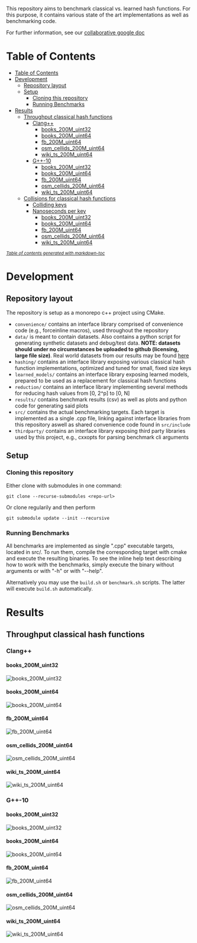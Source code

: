 This repository aims to benchmark classical vs. learned hash functions. For this purpose, it contains various state of
the art implementations as well as benchmarking code.

For further information, see
our [collaborative google doc](https://docs.google.com/document/d/1akVt7XBPm3aWRnguZh88jpCAp97yZUwT8V5Po_p2Hxo/edit?usp=sharing)

# Table of Contents

- [Table of Contents](#table-of-contents)
- [Development](#development)
    * [Repository layout](#repository-layout)
    * [Setup](#setup)
        + [Cloning this repository](#cloning-this-repository)
        + [Running Benchmarks](#running-benchmarks)
- [Results](#results)
    * [Throughput classical hash functions](#throughput-classical-hash-functions)
        + [Clang++](#clang--)
            - [books_200M_uint32](#books-200m-uint32)
            - [books_200M_uint64](#books-200m-uint64)
            - [fb_200M_uint64](#fb-200m-uint64)
            - [osm_cellids_200M_uint64](#osm-cellids-200m-uint64)
            - [wiki_ts_200M_uint64](#wiki-ts-200m-uint64)
        + [G++-10](#g---10)
            - [books_200M_uint32](#books-200m-uint32-1)
            - [books_200M_uint64](#books-200m-uint64-1)
            - [fb_200M_uint64](#fb-200m-uint64-1)
            - [osm_cellids_200M_uint64](#osm-cellids-200m-uint64-1)
            - [wiki_ts_200M_uint64](#wiki-ts-200m-uint64-1)
    * [Collisions for classical hash functions](#collisions-for-classical-hash-functions)
        + [Colliding keys](#colliding-keys)
        + [Nanoseconds per key](#nanoseconds-per-key)
            - [books_200M_uint32](#books-200m-uint32-2)
            - [books_200M_uint64](#books-200m-uint64-2)
            - [fb_200M_uint64](#fb-200m-uint64-2)
            - [osm_cellids_200M_uint64](#osm-cellids-200m-uint64-2)
            - [wiki_ts_200M_uint64](#wiki-ts-200m-uint64-2)

<small><i><a href='http://ecotrust-canada.github.io/markdown-toc/'>Table of contents generated with
markdown-toc</a></i></small>

# Development

## Repository layout

The repository is setup as a monorepo c++ project using CMake.

* `convenience/` contains an interface library comprised of convenience code
  (e.g., forceinline macros), used throughout the repository
* `data/` is meant to contain datasets. Also contains a python script for generating synthetic datasets and debug/test
  data. **NOTE: datasets should under no circumstances be uploaded to github (licensing, large file size)**. Real world
  datasets from our results may be found
  [here](https://dataverse.harvard.edu/dataset.xhtml?persistentId=doi:10.7910/DVN/JGVF9A)
* `hashing/` contains an interface library exposing various classical hash function implementations, optimized and tuned
  for small, fixed size keys
* `learned_models/` contains an interface library exposing learned models, prepared to be used as a replacement for
  classical hash functions
* `reduction/` contains an interface library implementing several methods for reducing hash values from [0, 2^p]
  to [0, N]
* `results/` contains benchmark results (csv) as well as plots and python code for generating said plots
* `src/` contains the actual benchmarking targets. Each target is implemented as a single .cpp file, linking against
  interface libraries from this repository aswell as shared convenience code found in `src/include`
* `thirdparty/` contains an interface library exposing third party libraries used by this project, e.g., cxxopts for
  parsing benchmark cli arguments

## Setup

### Cloning this repository

Either clone with submodules in one command:

```
git clone --recurse-submodules <repo-url>
```

Or clone regularily and then perform

```
git submodule update --init --recursive
```

### Running Benchmarks

All benchmarks are implemented as single ".cpp" executable targets, located in src/. To run them, compile the
corresponding target with cmake and execute the resulting binaries. To see the inline help text describing how to work
with the benchmarks, simply execute the binary without arguments or with "-h" or with "--help".

Alternatively you may use the `build.sh` or `benchmark.sh` scripts. The latter will execute `build.sh` automatically.

# Results

## Throughput classical hash functions

### Clang++

#### books_200M_uint32

![books_200M_uint32](https://github.com/andreaskipf/hashing/blob/main/results/throughput_hash/graphs/throughput-clang++_books_200M_uint32.png)

#### books_200M_uint64

![books_200M_uint64](https://github.com/andreaskipf/hashing/blob/main/results/throughput_hash/graphs/throughput-clang++_books_200M_uint64.png)

#### fb_200M_uint64

![fb_200M_uint64](https://github.com/andreaskipf/hashing/blob/main/results/throughput_hash/graphs/throughput-clang++_fb_200M_uint64.png)

#### osm_cellids_200M_uint64

![osm_cellids_200M_uint64](https://github.com/andreaskipf/hashing/blob/main/results/throughput_hash/graphs/throughput-clang++_osm_cellids_200M_uint64.png)

#### wiki_ts_200M_uint64

![wiki_ts_200M_uint64](https://github.com/andreaskipf/hashing/blob/main/results/throughput_hash/graphs/throughput-clang++_wiki_ts_200M_uint64.png)

### G++-10

#### books_200M_uint32

![books_200M_uint32](https://github.com/andreaskipf/hashing/blob/main/results/throughput_hash/graphs/throughput-g++-10_books_200M_uint32.png)

#### books_200M_uint64

![books_200M_uint64](https://github.com/andreaskipf/hashing/blob/main/results/throughput_hash/graphs/throughput-g++-10_books_200M_uint64.png)

#### fb_200M_uint64

![fb_200M_uint64](https://github.com/andreaskipf/hashing/blob/main/results/throughput_hash/graphs/throughput-g++-10_fb_200M_uint64.png)

#### osm_cellids_200M_uint64

![osm_cellids_200M_uint64](https://github.com/andreaskipf/hashing/blob/main/results/throughput_hash/graphs/throughput-g++-10_osm_cellids_200M_uint64.png)

#### wiki_ts_200M_uint64

![wiki_ts_200M_uint64](https://github.com/andreaskipf/hashing/blob/main/results/throughput_hash/graphs/throughput-g++-10_wiki_ts_200M_uint64.png)

